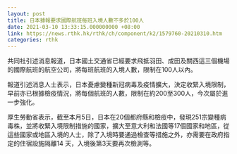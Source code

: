 ```yaml
---
layout: post
title: 日本據報要求國際航班每班入境人數不多於100人
date: 2021-03-10 13:33:15.000000000 +08:00
link: https://news.rthk.hk/rthk/ch/component/k2/1579760-20210310.htm
categories: rthk
---
```


共同社引述消息報道，日本國土交通省已經要求飛抵羽田、成田及關西這三個機場的國際航班的航空公司，將每班航班的入境人數，限制在100人以內。

報道引述消息人士表示，日本憂慮變種新冠病毒及疫情擴大，決定收緊入境限制，早前亦已根據檢疫情況，將每個航班的人數，限制在約200至300人，今次屬於進一步強化。

厚生勞動省表示，截至本月5日，日本在20個都府縣和檢疫中，發現251宗變種病毒株，並將收緊入境限制措施的國家，擴大至意大利和法國等17個國家和地區，從這些國家或地區入境的人士，除了入境時要通過檢查等措施之外，亦需要在政府指定的住宿設施隔離14 天，入境後第3天要再次檢測等。
